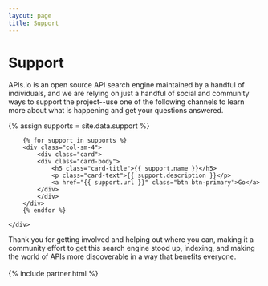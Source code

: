 ```yaml
---
layout: page
title: Support
---
```


# Support
APIs.io is an open source API search engine maintained by a handful of individuals, and we are relying on just a handful of social and community ways to support the project--use one of the following channels to learn more about what is happening and get your questions answered. 

{% assign supports = site.data.support %}
<div class="container">
    <div class="row">

        {% for support in supports %}
        <div class="col-sm-4">
            <div class="card">
            <div class="card-body">
                <h5 class="card-title">{{ support.name }}</h5>
                <p class="card-text">{{ support.description }}</p>
                <a href="{{ support.url }}" class="btn btn-primary">Go</a>
            </div>
            </div>
        </div>    
        {% endfor %}

    </div>
</div>


Thank you for getting involved and helping out where you can, making it a community effort to get this search engine stood up, indexing, and making the world of APIs more discoverable in a way that benefits everyone.
<br><br>
{% include partner.html %}